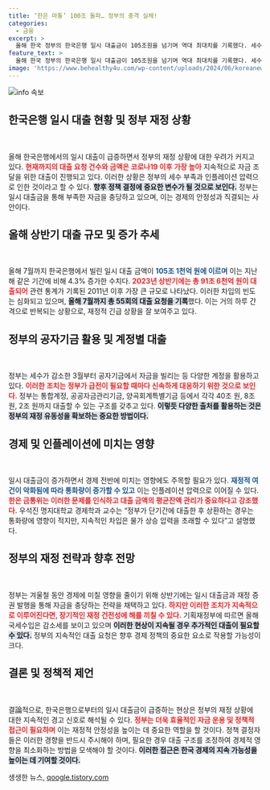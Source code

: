 ```yaml
---
title: ‘한은 마통’ 100조 돌파… 정부의 충격 실체!
categories:
  - 금융
excerpt: >
  올해 한국 정부의 한국은행 일시 대출금이 105조원을 넘기며 역대 최대치를 기록했다. 세수 감소로 인한 급증 속에 더불어, 통화량 증가와 인플레 압력이 우려되고 있다. 지금 바로 클릭하여 자세한 내용을 확인하세요!
feature_text: >
  올해 한국 정부의 한국은행 일시 대출금이 105조원을 넘기며 역대 최대치를 기록했다. 세수 감소로 인한 급증 속에 더불어, 통화량 증가와 인플레 압력이 우려되고 있다. 지금 바로 클릭하여 자세한 내용을 확인하세요!
image: 'https://www.behealthy4u.com/wp-content/uploads/2024/06/koreanews.jpg'
---
```


<p><img src="https://www.behealthy4u.com/wp-content/uploads/2024/06/koreanews.jpg" alt="info 속보" /></p>

<h2 data-ke-size="size26">한국은행 일시 대출 현황 및 정부 재정 상황</h2>

<p data-ke-size="size16">&nbsp;</p>

<p>올해 한국은행에서의 일시 대출이 급증하면서 정부의 재정 상황에 대한 우려가 커지고 있다. <b><span style="color: #ee2323;">현재까지의 대출 요청 건수와 금액은 코로나19 이후 가장 높아</span></b> 지속적으로 자금 조달을 위한 대출이 진행되고 있다. 이러한 상황은 정부의 세수 부족과 인플레이션 압력으로 인한 것이라고 할 수 있다. <b><span style="background-color: #21538527;">향후 정책 결정에 중요한 변수가 될 것으로 보인다.</span></b> 정부는 일시 대출금을 통해 부족한 자금을 충당하고 있으며, 이는 경제의 안정성과 직결되는 사안이다.</p>

<h2 data-ke-size="size26">올해 상반기 대출 규모 및 증가 추세</h2>

<p data-ke-size="size16">&nbsp;</p>

<p>올해 7월까지 한국은행에서 빌린 일시 대출 금액이 <b><span style="color: #1a5490;">105조 1천억 원에 이르며</span></b> 이는 지난해 같은 기간에 비해 4.3% 증가한 수치다. <b><span style="color: #ee2323;">2023년 상반기에는 총 91조 6천억 원이 대출되어</span></b> 관련 통계가 기록된 2011년 이후 가장 큰 규모로 나타났다. 이러한 차입의 빈도는 심화되고 있으며, <b><span style="background-color: #21538527;">올해 7월까지 총 55회의 대출 요청을 기록</span></b>했다. 이는 거의 하루 간격으로 반복되는 상황으로, 재정적 긴급 상황을 잘 보여주고 있다.</p>

<h2 data-ke-size="size26">정부의 공자기금 활용 및 계정별 대출</h2>

<p data-ke-size="size16">&nbsp;</p>

<p>정부는 세수가 감소한 3월부터 공자기금에서 자금을 빌리는 등 다양한 계정을 활용하고 있다. <b><span style="color: #ee2323;">이러한 조치는 정부가 급전이 필요할 때마다 신속하게 대응하기 위한 것으로 보인다.</span></b> 정부는 통합계정, 공공자금관리기금, 양곡회계특별기금 등에서 각각 40조 원, 8조 원, 2조 원까지 대출할 수 있는 구조를 갖추고 있다. <b><span style="background-color: #21538527;">이렇듯 다양한 출처를 활용하는 것은 정부의 재정 유동성을 확보하는 중요한 방법이다.</span></b> </p>

<h2 data-ke-size="size26">경제 및 인플레이션에 미치는 영향</h2>

<p data-ke-size="size16">&nbsp;</p>

<p>일시 대출금이 증가하면서 경제 전반에 미치는 영향에도 주목할 필요가 있다. <b><span style="color: #1a5490;">재정적 여건이 악화됨에 따라 통화량이 증가할 수 있고</span></b> 이는 인플레이션 압력으로 이어질 수 있다. <b><span style="color: #ee2323;">한은 금통위는 이러한 문제를 인식하고 대출 금액의 평균잔액 관리가 중요하다고 강조했다.</span></b> 우석진 명지대학교 경제학과 교수는 “정부가 단기간에 대출한 후 상환하는 경우는 통화량에 영향이 적지만, 지속적인 차입은 물가 상승 압력을 초래할 수 있다”고 설명했다. </p>

<h2 data-ke-size="size26">정부의 재정 전략과 향후 전망</h2>

<p data-ke-size="size16">&nbsp;</p>

<p>정부는 겨울철 동안 경제에 미칠 영향을 줄이기 위해 상반기에는 일시 대출금과 재정 증권 발행을 통해 자금을 충당하는 전략을 채택하고 있다. <b><span style="color: #ee2323;">하지만 이러한 조치가 지속적으로 이루어진다면, 장기적인 재정 건전성에 해를 끼칠 수 있다.</span></b> 기획재정부에 따르면 올해 국세수입은 감소세를 보이고 있으며 <b><span style="background-color: #21538527;">이러한 현상이 지속될 경우 추가적인 대출이 필요할 수 있다.</span></b> 정부의 지속적인 대출 요청은 향후 경제 정책의 중요한 요소로 작용할 가능성이 크다.</p>

<h2 data-ke-size="size26">결론 및 정책적 제언</h2>

<p data-ke-size="size16">&nbsp;</p>

<p>결論적으로, 한국은행으로부터의 일시 대출금이 급증하는 현상은 정부의 재정 상황에 대한 지속적인 경고 신호로 해석될 수 있다. <b><span style="color: #ee2323;">정부는 더욱 효율적인 자금 운용 및 정책적 접근이 필요하며</span></b> 이는 재정적 안정성을 높이는 데 중요한 역할을 할 것이다. 정책 결정자들은 이러한 경향을 반드시 주시해야 하며, 필요한 경우 대출 구조를 조정하여 경제적 영향을 최소화하는 방법을 모색해야 할 것이다. <b><span style="background-color: #21538527;">이러한 접근은 한국 경제의 지속 가능성을 높이는 데 기여할 것이다.</span></b></p>
생생한 뉴스, <a href="https://qoogle.tistory.com" rel="dofollow">qoogle.tistory.com</a>


